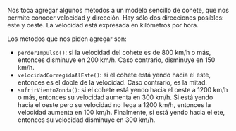 Nos toca agregar algunos métodos a un modelo sencillo de cohete, que nos permite conocer velocidad y dirección. Hay sólo dos direcciones posibles: este y oeste. La velocidad está expresada en kilómetros por hora.

Los métodos que nos piden agregar son:
- `perderImpulso()`: si la velocidad del cohete es de 800 km/h o más, entonces disminuye en 200 km/h. Caso contrario, disminuye en 150 km/h.
- `velocidadCorregidaAlEste()`: si el cohete está yendo hacia el este, entonces es el doble de la velocidad. Caso contrario, es la mitad.
- `sufrirVientoZonda()`: si el cohete está yendo hacia el oeste a 1200 km/h o más, entonces su velocidad aumenta en 300 km/h. Si está yendo hacia el oeste pero su velocidad no llega a 1200 km/h, entonces la velocidad aumenta en 100 km/h. Finalmente, si está yendo hacia el ete, entonces su velocidad disminuye en 300 km/h.
